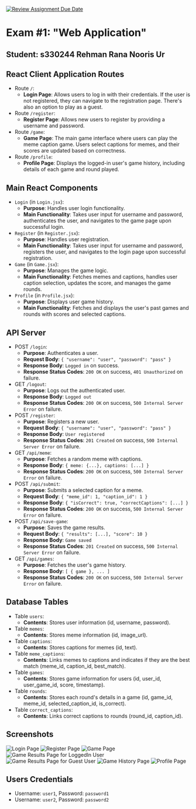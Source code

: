 [![Review Assignment Due Date](https://classroom.github.com/assets/deadline-readme-button-24ddc0f5d75046c5622901739e7c5dd533143b0c8e959d652212380cedb1ea36.svg)](https://classroom.github.com/a/AVMm0VzU)
# Exam #1: "Web Application"
## Student: s330244 Rehman Rana Nooris Ur 

## React Client Application Routes

- Route `/`: 
  - **Login Page**: Allows users to log in with their credentials. If the user is not registered, they can navigate to the registration page. There's also an option to play as a guest.
- Route `/register`: 
  - **Register Page**: Allows new users to register by providing a username and password.
- Route `/game`: 
  - **Game Page**: The main game interface where users can play the meme caption game. Users select captions for memes, and their scores are updated based on correctness.
- Route `/profile`: 
  - **Profile Page**: Displays the logged-in user's game history, including details of each game and round played.

## Main React Components

- `Login` (in `Login.jsx`): 
  - **Purpose**: Handles user login functionality.
  - **Main Functionality**: Takes user input for username and password, authenticates the user, and navigates to the game page upon successful login.
- `Register` (in `Register.jsx`): 
  - **Purpose**: Handles user registration.
  - **Main Functionality**: Takes user input for username and password, registers the user, and navigates to the login page upon successful registration.
- `Game` (in `Game.jsx`): 
  - **Purpose**: Manages the game logic.
  - **Main Functionality**: Fetches memes and captions, handles user caption selection, updates the score, and manages the game rounds.
- `Profile` (in `Profile.jsx`): 
  - **Purpose**: Displays user game history.
  - **Main Functionality**: Fetches and displays the user's past games and rounds with scores and selected captions.

## API Server

- POST `/login`: 
  - **Purpose**: Authenticates a user.
  - **Request Body**: `{ "username": "user", "password": "pass" }`
  - **Response Body**: `Logged in` on success.
  - **Response Status Codes**: `200 OK` on success, `401 Unauthorized` on failure.
- GET `/logout`: 
  - **Purpose**: Logs out the authenticated user.
  - **Response Body**: `Logged out`
  - **Response Status Codes**: `200 OK` on success, `500 Internal Server Error` on failure.
- POST `/register`: 
  - **Purpose**: Registers a new user.
  - **Request Body**: `{ "username": "user", "password": "pass" }`
  - **Response Body**: `User registered`
  - **Response Status Codes**: `201 Created` on success, `500 Internal Server Error` on failure.
- GET `/api/meme`: 
  - **Purpose**: Fetches a random meme with captions.
  - **Response Body**: `{ meme: {...}, captions: [...] }`
  - **Response Status Codes**: `200 OK` on success, `500 Internal Server Error` on failure.
- POST `/api/submit`: 
  - **Purpose**: Submits a selected caption for a meme.
  - **Request Body**: `{ "meme_id": 1, "caption_id": 1 }`
  - **Response Body**: `{ "isCorrect": true, "correctCaptions": [...] }`
  - **Response Status Codes**: `200 OK` on success, `500 Internal Server Error` on failure.
- POST `/api/save-game`: 
  - **Purpose**: Saves the game results.
  - **Request Body**: `{ "results": [...], "score": 10 }`
  - **Response Body**: `Game saved`
  - **Response Status Codes**: `201 Created` on success, `500 Internal Server Error` on failure.
- GET `/api/games`: 
  - **Purpose**: Fetches the user's game history.
  - **Response Body**: `[ { game }, ... ]`
  - **Response Status Codes**: `200 OK` on success, `500 Internal Server Error` on failure.

## Database Tables

- Table `users`: 
  - **Contents**: Stores user information (id, username, password).
- Table `memes`: 
  - **Contents**: Stores meme information (id, image_url).
- Table `captions`: 
  - **Contents**: Stores captions for memes (id, text).
- Table `meme_captions`: 
  - **Contents**: Links memes to captions and indicates if they are the best match (meme_id, caption_id, best_match).
- Table `games`: 
  - **Contents**: Stores game information for users (id, user_id, user_game_id, score, timestamp).
- Table `rounds`: 
  - **Contents**: Stores each round's details in a game (id, game_id, meme_id, selected_caption_id, is_correct).
- Table `correct_captions`:
  - **Contents**: Links correct captions to rounds (round_id, caption_id).

## Screenshots

![Login Page](client/public/screensots/login.png)
![Register Page](client/public/screensots/register.png)
![Game Page](client/public/screensots/game.png)
![Game Results Page for LoggedIn User](client/public/screensots/logged-user-results.png)
![Game Results Page for Guest User](client/public/screensots/guest-user-results.png)
![Game History Page](client/public/screensots/history.png)
![Profile Page](client/public/screensots/profile.png)

## Users Credentials

- Username: `user1`, Password: `password1`
- Username: `user2`, Password: `password2`
